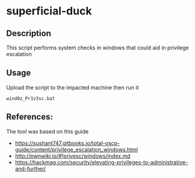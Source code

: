 # superficial-duck

## Description
This script performs system checks in windows that could aid in privilege escalation

## Usage
Upload the script to the impacted machine then run it
```
wind0z_Pr1v3sc.bat
```

## References:
The tool was based on this guide
* https://sushant747.gitbooks.io/total-oscp-guide/content/privilege_escalation_windows.html
* http://pwnwiki.io/#!privesc/windows/index.md
* https://hackmag.com/security/elevating-privileges-to-administrative-and-further/
